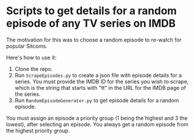 # Scripts to get details for a random episode of any TV series on IMDB

The motivation for this was to choose a random episode to re-watch for popular Sitcoms.

Here's how to use it:

1. Clone the repo.
2. Run `ScrapeEpisodes.py` to create a json file with episode details for a series. You must provide the IMDB ID for the series you wish to scrape, which is the string that starts with "tt" in the URL for the IMDB page of the series.
3. Run `RandomEpisodeGenerator.py` to get episode details for a random episode.

You must assign an episode a priority group (1 being the highest and 3 the lowest), after selecting an episode. You always get a random episode from the highest priority group.
